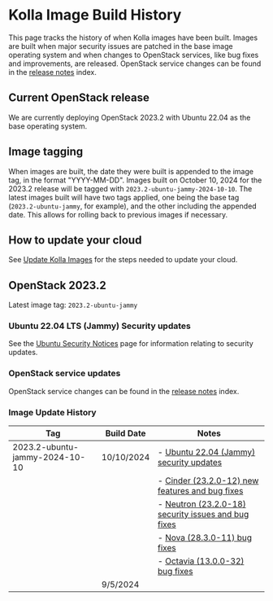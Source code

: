 # Kolla Image Build History

This page tracks the history of when Kolla images have been built. Images are
built when major security issues are patched in the base image operating system
and when changes to OpenStack services, like bug fixes and improvements, are
released. OpenStack service changes can be found in the [release notes](https://docs.openstack.org/releasenotes/)
index.

## Current OpenStack release

We are currently deploying OpenStack 2023.2 with Ubuntu 22.04 as the base
operating system.

## Image tagging

When images are built, the date they were built is appended to the image tag, in
the format "YYYY-MM-DD". Images built on October 10, 2024 for the 2023.2 release
will be tagged with `2023.2-ubuntu-jammy-2024-10-10`. The latest images built
will have two tags applied, one being the base tag (`2023.2-ubuntu-jammy`, for
example), and the other including the appended date. This allows for rolling
back to previous images if necessary.

## How to update your cloud

See [Update Kolla Images](../operators-manual/day-2/update-kolla-images.md) for
the steps needed to update your cloud.

## OpenStack 2023.2

Latest image tag: `2023.2-ubuntu-jammy`

### Ubuntu 22.04 LTS (Jammy) Security updates

See the [Ubuntu Security Notices](https://ubuntu.com/security/notices?order=newest&release=jammy&details=&offset=0)
page for information relating to security updates.

### OpenStack service updates

OpenStack service changes can be found in the [release notes](https://docs.openstack.org/releasenotes/)
index.

### Image Update History

| Tag                            | Build Date | Notes                                                                                                                                               |
|--------------------------------|------------|-----------------------------------------------------------------------------------------------------------------------------------------------------|
| 2023.2-ubuntu-jammy-2024-10-10 | 10/10/2024 | - [Ubuntu 22.04 (Jammy) security updates](https://ubuntu.com/security/notices?order=newest&release=jammy&details=&offset=0)                         |
|                                |            | - [Cinder (23.2.0-12) new features and bug fixes](https://docs.openstack.org/releasenotes/cinder/2023.2.html#relnotes-23-2-0-12-stable-2023-2)      |
|                                |            | - [Neutron (23.2.0-18) security issues and bug fixes](https://docs.openstack.org/releasenotes/neutron/2023.2.html#relnotes-23-2-0-18-stable-2023-2) |
|                                |            | - [Nova (28.3.0-11) bug fixes](https://docs.openstack.org/releasenotes/nova/2023.2.html#relnotes-28-3-0-11-stable-2023-2)                           |
|                                |            | - [Octavia (13.0.0-32) bug fixes](https://docs.openstack.org/releasenotes/octavia/2023.2.html#relnotes-13-0-0-32-stable-2023-2)                     |
|                                | 9/5/2024   |                                                                                                                                                     |
